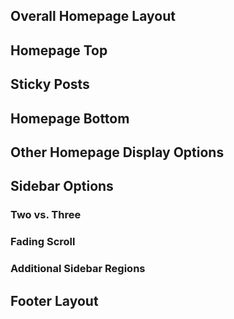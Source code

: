 ## Overall Homepage Layout

## Homepage Top

## Sticky Posts

## Homepage Bottom

## Other Homepage Display Options

## Sidebar Options

### Two vs. Three

### Fading Scroll

### Additional Sidebar Regions

## Footer Layout

